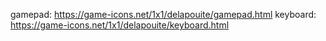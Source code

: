 gamepad: https://game-icons.net/1x1/delapouite/gamepad.html
keyboard: https://game-icons.net/1x1/delapouite/keyboard.html
